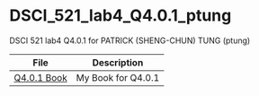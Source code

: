# DSCI_521_lab4_Q4.0.1_ptung

DSCI 521 lab4 Q4.0.1 for PATRICK (SHENG-CHUN) TUNG (ptung)

| File | Description |
|---|---|
| [Q4.0.1 Book](https://tungpatrick.github.io/521_book) | My Book for Q4.0.1 |
